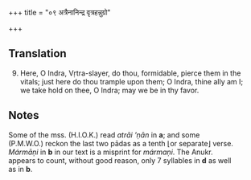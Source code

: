 +++
title = "०९ अत्रैनानिन्द्र वृत्रहन्नुग्रो"

+++
## Translation
9. Here, O Indra, Vṛtra-slayer, do thou, formidable, pierce them in the  
vitals; just here do thou trample upon them; O Indra, thine ally am I;  
we take hold on thee, O Indra; may we be in thy favor.

## Notes
Some of the mss. (H.I.O.K.) read *atrāi ’ṇān* in **a**; and some  
(P.M.W.O.) reckon the last two pādas as a tenth ⌊or separate⌋ verse.  
*Mármāṇi* in **b** in our text is a misprint for *mármaṇi*. The Anukr.  
appears to count, without good reason, only 7 syllables in **d** as well  
as in **b**.
